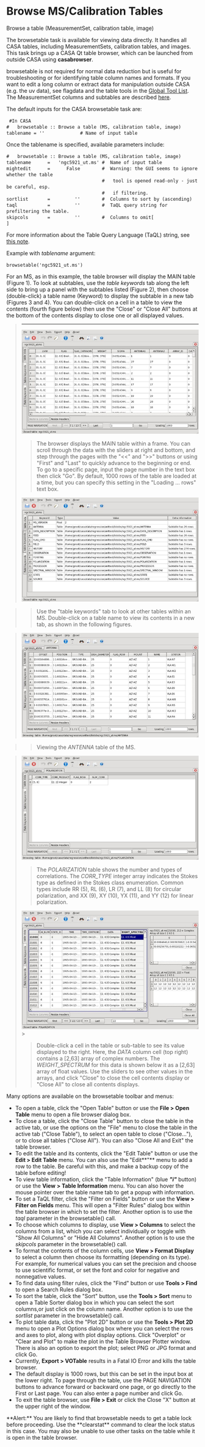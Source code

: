 

# Browse MS/Calibration Tables 

Browse a table (MeasurementSet, calibration table, image)

The browsetable task is available for viewing data directly.  It handles all CASA tables, including MeasurementSets, calibration tables, and images. This task brings up a CASA Qt table browser, which can be launched from outside CASA using **casabrowser**.

browsetable is not required for normal data reduction but is useful for troubleshooting or for identifying table column names and formats. If you want to edit a long column or extract data for manipulation outside CASA (e.g. the uv data), see flagdata and the table tools in the [Global Tool List](https://casa.nrao.edu/casadocs-devel/stable/global-tool-list).  The MeasurementSet columns and subtables are described [here](https://casa.nrao.edu/casadocs-devel/stable/casa-fundamentals/measurement-set).

The default inputs for the CASA browsetable task are:

```
 #In CASA
#   browsetable :: Browse a table (MS, calibration table, image)
tablename = ''             # Name of input table
```

Once the tablename is specified, available parameters include:

```
#   browsetable :: Browse a table (MS, calibration table, image)
tablename      =   'ngc5921_ut.ms' #  Name of input table
mightedit      =      False        #  Warning: the GUI seems to ignore whether the table
                                   #   tool is opened read-only - just be careful, esp.
                                   #   if filtering.
sortlist       =         ''        #  Columns to sort by (ascending)
taql           =         ''        #  TaQL query string for prefiltering the table.
skipcols       =         ''        #  Columns to omit[
]
```

For more information about the Table Query Language (TaQL) string, see [this note](https://casa.nrao.edu/aips2_docs/notes/199/199.html).

Example with *tablename* argument:

```
browsetable('ngc5921_ut.ms')
```

For an MS, as in this example, the table browser will display the MAIN table (Figure 1). To look at subtables, use the *table keywords* tab along the left side to bring up a panel with the subtables listed (Figure 2), then choose (double-click) a table name (Keyword) to display the subtable in a new tab (Figures 3 and 4). You can double-click on a cell in a table to view the contents (fourth figure below) then use the \"Close\" or \"Close All\" buttons at the bottom of the contents display to close one or all displayed values.

> 
>
> ------------------------------------------------------------------------
> 
>
> 
>  ![d0c7a9d86a5f770b9aa1fa566b76946d3adb5a89](media/d0c7a9d86a5f770b9aa1fa566b76946d3adb5a89.jpg)
> 
>
> 
>>The browser displays the MAIN table within a frame. You can scroll through the data with the sliders at right and bottom, and step through the pages with the \"\<\<\" and \"\>\>\" buttons or using \"First\" and \"Last\" to quickly advance to the beginning or end.  To go to a specific page, input the page number in the text box then click \"Go\".  By default, 1000 rows of the table are loaded at a time, but you can specify this setting in the \"Loading \... rows\" text box.
>   
> 
>
> 
>  
> 
>
> 
> 
>  
> 
> 
>
>  ![67577de1448a9f6ad7255d62b04c81092f74397f](media/67577de1448a9f6ad7255d62b04c81092f74397f.jpg)

>>Use the \"table keywords\" tab to look at other tables within an MS. Double-click on a table name to view its contents in a new tab, as shown in the following figures.
>   

> 
> ![df2199ec1cbdc1efd54f633fd2ba0fbfdc464420](media/df2199ec1cbdc1efd54f633fd2ba0fbfdc464420.jpg) 
> 

>>Viewing the *ANTENNA* table of the MS.
>   

> <div>
>
>  ![1beb9b315d682d18e4a9793ed3bdf0a5d181dc87](media/1beb9b315d682d18e4a9793ed3bdf0a5d181dc87.jpg)
>
>>The *POLARIZATION* table shows the number and types of correlations.  The *CORR_TYPE* integer array indicates the Stokes type as defined in the Stokes class enumeration.  Common types include RR (5), RL (6), LR (7), and LL (8) for circular polarization, and XX (9), XY (10), YX (11), and YY (12) for linear polarization.
>   
>
> ![123552363d6f2b9035519e8a13276f75935c1f7a](media/123552363d6f2b9035519e8a13276f75935c1f7a.jpg)>
>>Double-click a cell in the table or sub-table to see its value displayed to the right.  Here, the *DATA* column cell (top right) contains a \[2,63\] array of complex numbers.  The *WEIGHT_SPECTRUM* for this data is shown below it as a \[2,63\] array of float values.  Use the sliders to see other values in the arrays, and click \"Close\" to close the cell contents display or \"Close All\" to close all contents displays.
>   
>
> </div>

Many options are available on the browsetable toolbar and menus:

-   To open a table, click the \"Open Table\" button or use the **File \> Open Table** menu to open a file browser dialog box.
-   To close a table, click the \"Close Table\" button to close the table in the active tab, or use the options on the \"File\" menu to close the table in the active tab (\"Close Table\"), to select an open table to close (\"Close\...\"), or to close all tables (\"Close All\").  You can also \"Close All and Exit\" the table browser.
-   To edit the table and its contents, click the \"Edit Table\" button or use the **Edit \> Edit Table** menu.  You can also use the \"Edit**\"** menu to add a row to the table.  Be careful with this, and make a backup copy of the table before editing!
-   To view table information, click the \"Table Information\" (blue ***\"i\"*** button) or use the **View** **\> Table Information** menu.  You can also hover the mouse pointer over the table name tab to get a popup with information.
-   To set a TaQL filter, click the \"Filter on Fields\" button or use the **View \> Filter on Fields** menu.  This will open a \"Filter Rules\" dialog box within the table browser in which to set the filter.  Another option is to use the *taql* parameter in the browsetable() call.
-   To choose which columns to display, use **View \> Columns** to select the columns from a list, which you can select individually or toggle with \"Show All Columns\" or \"Hide All Columns\".  Another option is to use the *skipcols* parameter in the browsetable() call.
-   To format the contents of the column cells, use **View \> Format Display** to select a column then choose its formatting (depending on its type).  For example, for numerical values you can set the precision and choose to use scientific format, or set the font and color for negative and nonnegative values.
-   To find data using filter rules, click the \"Find\" button or use **Tools \> Find** to open a Search Rules dialog box.
-   To sort the table, click the \"Sort\" button, use the **Tools \> Sort** menu to open a Table Sorter dialog box in which you can select the sort columns,or just click on the column name.  Another option is to use the *sortlist* parameter in the browsetable() call.
-   To plot table data, click the \"Plot 2D\" button or use the **Tools \> Plot 2D** menu to open a Plot Options dialog box where you can select the rows and axes to plot, along with plot display options.  Click  \"Overplot\" or \"Clear and Plot\" to make the plot in the Table Browser Plotter window.  There is also an option to export the plot; select PNG or JPG format and click Go.
-   Currently, **Export \> VOTable** results in a Fatal IO Error and kills the table browser.
-   The default display is 1000 rows, but this can be set in the input box at the lower right.  To page through the table, use the PAGE NAVIGATION buttons to advance forward or backward one page, or go directly to the First or Last page.  You can also enter a page number and click Go.
-   To exit the table browser, use **File \> Exit** or click the Close \"X\" button at the upper right of the window.

<div class="alert alert-warning">
**Alert:** You are likely to find that browsetable needs to get a table lock before proceeding. Use the **clearstat** command to clear the lock status in this case.  You may also be unable to use other tasks on the table while it is open in the table browser.
</div>

 

